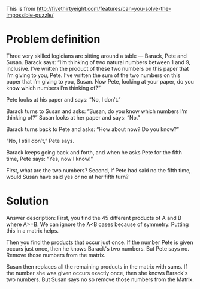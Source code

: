This is from http://fivethirtyeight.com/features/can-you-solve-the-impossible-puzzle/

# Problem definition

Three very skilled logicians are sitting around a table — Barack, Pete and Susan. Barack says: 
“I’m thinking of two natural numbers between 1 and 9, inclusive. I’ve written the product of these 
two numbers on this paper that I’m giving to you, Pete. I’ve written the sum of the two numbers on 
this paper that I’m giving to you, Susan. Now Pete, looking at your paper, do you know which 
numbers I’m thinking of?”

Pete looks at his paper and says: “No, I don’t.”

Barack turns to Susan and asks: “Susan, do you know which numbers I’m thinking of?” Susan looks at 
her paper and says: “No.”

Barack turns back to Pete and asks: “How about now? Do you know?”

“No, I still don’t,” Pete says.

Barack keeps going back and forth, and when he asks Pete for the fifth time, Pete says: “Yes, now 
I know!”

First, what are the two numbers? Second, if Pete had said no the fifth time, would Susan have said 
yes or no at her fifth turn?

# Solution
Answer description:
First, you find the 45 different products of A and B where A>=B.  We can ignore the A<B cases 
because of symmetry.  Putting this in a matrix helps.

Then you find the products that occur just once.  If the number Pete is given occurs just once, 
then he knows Barack's two numbers.  But Pete says no.  Remove those numbers from the matrix.

Susan then replaces all the remaining products in the matrix with sums.  If the number she was 
given occurs exactly once, then she knows Barack's two numbers. But Susan says no so remove those 
numbers from the Matrix. 